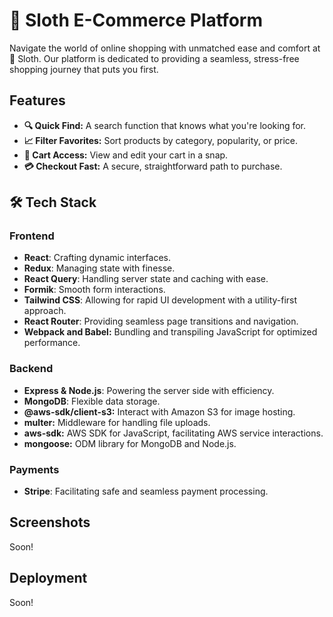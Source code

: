 # 🦥 Sloth E-Commerce Platform

Navigate the world of online shopping with unmatched ease and comfort at 🦥 Sloth. Our platform is dedicated to providing a seamless, stress-free shopping journey that puts you first.

## Features

- **🔍 Quick Find:** A search function that knows what you're looking for.
- **📈 Filter Favorites:** Sort products by category, popularity, or price.
- **🛒 Cart Access:** View and edit your cart in a snap.
- **💳 Checkout Fast:** A secure, straightforward path to purchase.

## 🛠️ Tech Stack

### Frontend
- **React**: Crafting dynamic interfaces.
- **Redux**: Managing state with finesse.
- **React Query**: Handling server state and caching with ease.
- **Formik**: Smooth form interactions.
- **Tailwind CSS**: Allowing for rapid UI development with a utility-first approach.
- **React Router**: Providing seamless page transitions and navigation.
- **Webpack and Babel:** Bundling and transpiling JavaScript for optimized performance.

### Backend
- **Express & Node.js**: Powering the server side with efficiency.
- **MongoDB**: Flexible data storage.
- **@aws-sdk/client-s3:** Interact with Amazon S3 for image hosting.
- **multer:** Middleware for handling file uploads.
- **aws-sdk:** AWS SDK for JavaScript, facilitating AWS service interactions.
- **mongoose:** ODM library for MongoDB and Node.js.

### Payments
- **Stripe**: Facilitating safe and seamless payment processing.

## Screenshots 
Soon!

## Deployment 
Soon!

